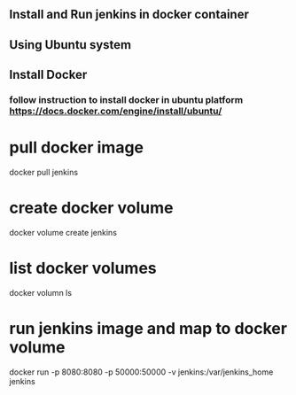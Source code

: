 ## Install and Run jenkins in docker container 

## Using Ubuntu system
## Install Docker
### follow instruction to install docker in ubuntu platform https://docs.docker.com/engine/install/ubuntu/

# pull docker image
docker pull jenkins

# create docker volume
docker volume create jenkins

# list docker volumes
docker volumn ls

# run jenkins image and map to docker volume
docker run -p 8080:8080 -p 50000:50000 -v jenkins:/var/jenkins_home jenkins


